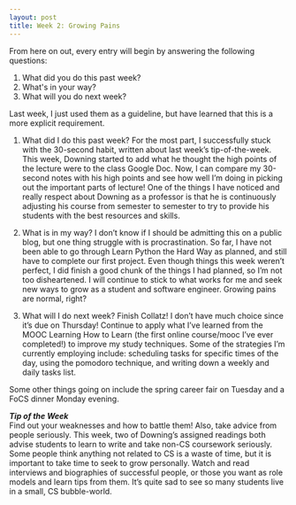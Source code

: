 ```yaml
---
layout: post
title: Week 2: Growing Pains
---
```


From here on out, every entry will begin by answering the following questions:
1. What did you do this past week?
2. What's in your way?
3. What will you do next week?

Last week, I just used them as a guideline, but have learned that this is a more explicit requirement.

1. What did I do this past week?
For the most part, I successfully stuck with the 30-second habit, written about last week’s tip-of-the-week.  This week, Downing started to add what he thought the high points of the lecture were to the class Google Doc.  Now, I can compare my 30-second notes with his high points and see how well I’m doing in picking out the important parts of lecture!  One of the things I have noticed and really respect about Downing as a professor is that he is continuously adjusting his course from semester to semester to try to provide his students with the best resources and skills.

2. What is in my way?
I don’t know if I should be admitting this on a public blog, but one thing struggle with is procrastination.  So far, I have not been able to go through Learn Python the Hard Way as planned, and still have to complete our first project.  Even though things this week weren’t perfect, I did finish a good chunk of the things I had planned, so I’m not too disheartened.  I will continue to stick to what works for me and seek new ways to grow as a student and software engineer.  Growing pains are normal, right?

3. What will I do next week?
Finish Collatz! I don’t have much choice since it’s due on Thursday! Continue to apply what I’ve learned from the MOOC Learning How to Learn (the first online course/mooc I’ve ever completed!) to improve my study techniques.  Some of the strategies I’m currently employing include: scheduling tasks for specific times of the day, using the pomodoro technique, and writing down a weekly and daily tasks list.

Some other things going on include the spring career fair on Tuesday and a FoCS dinner Monday evening. 

***Tip of the Week***   
Find out your weaknesses and how to battle them!  Also, take advice from people seriously.  This week, two of Downing’s assigned readings both advise students to learn to write and take non-CS coursework seriously.  Some people think anything not related to CS is a waste of time, but it is important to take time to seek to grow personally.  Watch and read interviews and biographies of successful people, or those you want as role models and learn tips from them.  It’s quite sad to see so many students live in a small, CS bubble-world.
